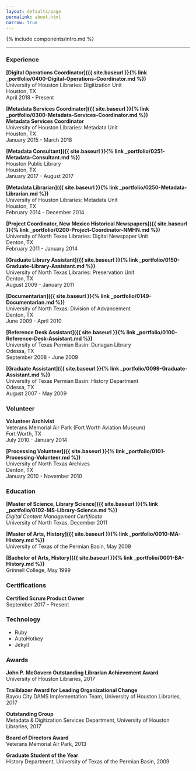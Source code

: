 ```yaml
---
layout: defaults/page
permalink: about.html
narrow: true
---
```


{% include components/intro.md %}

<hr />

### Experience

**[Digital Operations Coordinator]({{ site.baseurl }}{% link _portfolio/0400-Digital-Operations-Coordinator.md %})**  
University of Houston Libraries: Digitization Unit  
Houston, TX  
April 2018 - Present

**[Metadata Services Coordinator]({{ site.baseurl }}{% link _portfolio/0300-Metadata-Services-Coordinator.md %})**  
**Metadata Services Coordinator**  
University of Houston Libraries: Metadata Unit  
Houston, TX  
January 2015 - March 2018

**[Metadata Consultant]({{ site.baseurl }}{% link _portfolio/0251-Metadata-Consultant.md %})**  
Houston Public Library  
Houston, TX  
January 2017 - August 2017

**[Metadata Librarian]({{ site.baseurl }}{% link _portfolio/0250-Metadata-Librarian.md %})**  
University of Houston Libraries: Metadata Unit  
Houston, TX  
February 2014 - December 2014

**[Project Coordinator, New Mexico Historical Newspapers]({{ site.baseurl }}{% link _portfolio/0200-Project-Coordinator-NMHN.md %})**  
University of North Texas Libraries: Digital Newspaper Unit  
Denton, TX  
February 2011 - January 2014

**[Graduate Library Assistant]({{ site.baseurl }}{% link _portfolio/0150-Graduate-Library-Assistant.md %})**  
University of North Texas Libraries: Preservation Unit  
Denton, TX  
August 2009 - January 2011

**[Documentarian]({{ site.baseurl }}{% link _portfolio/0149-Documentarian.md %})**  
University of North Texas: Division of Advancement  
Denton, TX  
June 2009 - April 2010

**[Reference Desk Assistant]({{ site.baseurl }}{% link _portfolio/0100-Reference-Desk-Assistant.md %})**  
University of Texas Permian Basin: Dunagan Library  
Odessa, TX  
September 2008 - June 2009

**[Graduate Assistant]({{ site.baseurl }}{% link _portfolio/0099-Graduate-Assistant.md %})**  
University of Texas Permian Basin: History Department  
Odessa, TX  
August 2007 - May 2009


### Volunteer

**Volunteer Archivist**  
Veterans Memorial Air Park (Fort Worth Aviation Museum)    
Fort Worth, TX  
July 2010 - January 2014

**[Processing Volunteer]({{ site.baseurl }}{% link _portfolio/0101-Processing-Volunteer.md %})**  
University of North Texas Archives  
Denton, TX  
January 2010 - November 2010


### Education

**[Master of Science, Library Science]({{ site.baseurl }}{% link _portfolio/0102-MS-Library-Science.md %})**  
_Digital Content Management Certificate_  
University of North Texas, December 2011

**[Master of Arts, History]({{ site.baseurl }}{% link _portfolio/0010-MA-History.md %})**  
University of Texas of the Permian Basin, May 2009

**[Bachelor of Arts, History]({{ site.baseurl }}{% link _portfolio/0001-BA-History.md %})**  
Grinnell College, May 1999


### Certifications

**Certified Scrum Product Owner**  
September 2017 - Present


### Technology

* Ruby
* AutoHotkey
* Jekyll


### Awards

**John P. McGovern Outstanding Librarian Achievement Award**  
University of Houston Libraries, 2017

**Trailblazer Award for Leading Organizational Change**  
Bayou City DAMS Implementation Team, University of Houston Libraries, 2017

**Outstanding Group**  
Metadata & Digitization Services Department, University of Houston Libraries, 2017

**Board of Directors Award**  
Veterans Memorial Air Park, 2013

**Graduate Student of the Year**  
History Department, University of Texas of the Permian Basin, 2009
